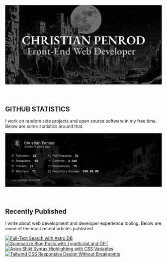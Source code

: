 
<picture>
  <source media="(prefers-color-scheme: dark)" srcset="assets/banner.dark.png?v=c330aa2e-0b4d-4e35-a8c5-03b93e013739" width="843px" />
  <source media="(prefers-color-scheme: light)" srcset="assets/banner.light.png?v=c330aa2e-0b4d-4e35-a8c5-03b93e013739" width="843px" />
  <img src="assets/banner.dark.png?v=c330aa2e-0b4d-4e35-a8c5-03b93e013739" alt="Banner" width="843px" />
</picture>
<br />
<br />
<br />
<h2>GITHUB STATISTICS</h2>
<p>I work on random side projects and open source software in my free time. Below are some statistics around that.</p>
<picture>
  <source media="(prefers-color-scheme: dark)" srcset="assets/statistics.dark.png?v=c330aa2e-0b4d-4e35-a8c5-03b93e013739" width="843px" />
  <source media="(prefers-color-scheme: light)" srcset="assets/statistics.light.png?v=c330aa2e-0b4d-4e35-a8c5-03b93e013739" width="843px" />
  <img src="assets/statistics.dark.png?v=c330aa2e-0b4d-4e35-a8c5-03b93e013739" alt="Github Statistics" width="843px" />
</picture>
<br />
<br />
<br />
<h2>Recently Published</h2>
<p>I write about web development and developer experience tooling. Below are some of the most recent articles published.</p>
<a href="https://christianpenrod.com/blog/full-text-search-with-astro-db"><img src="https://christianpenrod.com/blog/full-text-search-with-astro-db.png?v=c330aa2e-0b4d-4e35-a8c5-03b93e013739" alt="Full-Text Search with Astro DB" width="421px" /></a>
<a href="https://christianpenrod.com/blog/summarize-blog-posts-with-typescript-and-gpt"><img src="https://christianpenrod.com/blog/summarize-blog-posts-with-typescript-and-gpt.png?v=c330aa2e-0b4d-4e35-a8c5-03b93e013739" alt="Summarize Blog Posts with TypeScript and GPT" width="421px" /></a>
<a href="https://christianpenrod.com/blog/astro-shiki-syntax-highlighting-with-css-variables"><img src="https://christianpenrod.com/blog/astro-shiki-syntax-highlighting-with-css-variables.png?v=c330aa2e-0b4d-4e35-a8c5-03b93e013739" alt="Astro Shiki Syntax Highlighting with CSS Variables" width="421px" /></a>
<a href="https://christianpenrod.com/blog/tailwindcss-responsive-design-without-breakpoints"><img src="https://christianpenrod.com/blog/tailwindcss-responsive-design-without-breakpoints.png?v=c330aa2e-0b4d-4e35-a8c5-03b93e013739" alt="Tailwind CSS Responsive Design Without Breakpoints" width="421px" /></a>
